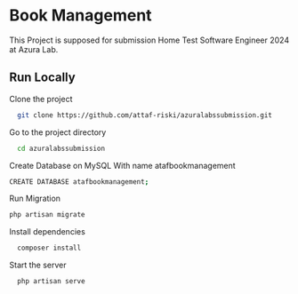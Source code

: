 # Book Management

This Project is supposed for submission Home Test Software Engineer 2024 at Azura Lab. 

## Run Locally

Clone the project

```bash
  git clone https://github.com/attaf-riski/azuralabssubmission.git
```

Go to the project directory

```bash
  cd azuralabssubmission
```

Create Database on MySQL With name atafbookmanagement
```bash
CREATE DATABASE atafbookmanagement;
```

Run Migration

```bash
php artisan migrate
```

Install dependencies

```bash
  composer install
```

Start the server

```bash
  php artisan serve
```

